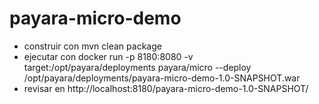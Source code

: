 # payara-micro-demo

* construir con mvn clean package
* ejecutar con docker run -p 8180:8080 -v target:/opt/payara/deployments payara/micro --deploy /opt/payara/deployments/payara-micro-demo-1.0-SNAPSHOT.war
* revisar en http://localhost:8180/payara-micro-demo-1.0-SNAPSHOT/
